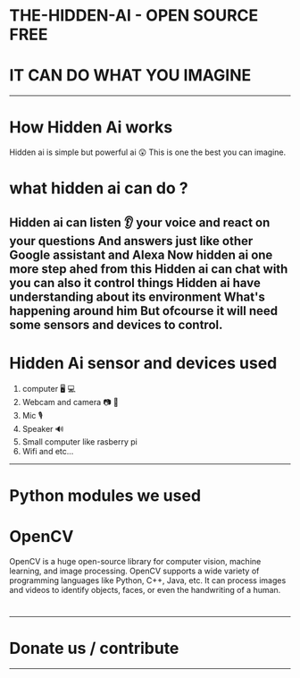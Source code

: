 # THE-HIDDEN-AI - OPEN SOURCE FREE
# IT CAN DO WHAT YOU IMAGINE
--------------------------------
# How Hidden Ai works
Hidden ai is simple but powerful ai 😲
This is one the best you can imagine.

# what hidden ai can do ?
Hidden ai can listen 👂 your voice and react on your questions
And answers just like other Google assistant and Alexa
Now hidden ai one more step ahed from this
Hidden ai can chat with you can also it control things 
Hidden ai have understanding about its environment
What's happening around him 
But ofcourse it will need some sensors and devices to control.
------------------------------------
# Hidden Ai sensor and devices used
1. computer 🖥️ 💻
2. Webcam and camera 📷 📸 
3. Mic 🎙️
4. Speaker 🔊
5. Small computer like rasberry pi
6. Wifi
and etc...
------------------------------------
# Python modules we used
# OpenCV
OpenCV is a huge open-source library for computer vision,
machine learning, and image processing.
OpenCV supports a wide variety of programming languages like Python, C++, Java, etc. 
It can process images and videos to identify objects, faces, or even the handwriting of a human.

# 
--------------------------------------------
# Donate us / contribute
--------------------------
